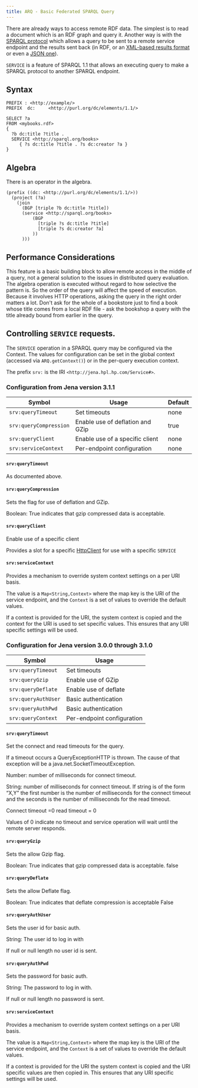 ```yaml
---
title: ARQ - Basic Federated SPARQL Query
---
```


There are already ways to access remote RDF data. The simplest is
to read a document which is an RDF graph and query it. Another way
is with the
[SPARQL protocol](http://www.w3.org/TR/rdf-sparql-protocol/) which
allows a query to be sent to a remote service endpoint and the
results sent back (in RDF, or an
[XML-based results format](http://www.w3.org/TR/rdf-sparql-XMLres/)
or even a [JSON one](http://www.w3.org/TR/rdf-sparql-json-res/)).

`SERVICE` is a feature of SPARQL 1.1 that allows an executing query
to make a SPARQL protocol to another SPARQL endpoint.

## Syntax

    PREFIX : <http://example/>
    PREFIX  dc:     <http://purl.org/dc/elements/1.1/>

    SELECT ?a
    FROM <mybooks.rdf>
    {
      ?b dc:title ?title .
      SERVICE <http://sparql.org/books>
         { ?s dc:title ?title . ?s dc:creator ?a }
    }

## Algebra

There is an operator in the algebra.

    (prefix ((dc: <http://purl.org/dc/elements/1.1/>))
      (project (?a)
        (join
          (BGP [triple ?b dc:title ?title])
          (service <http://sparql.org/books>
              (BGP
                [triple ?s dc:title ?title]
                [triple ?s dc:creator ?a]
              ))
          )))

## Performance Considerations

This feature is a basic building block to allow remote access in
the middle of a query, not a general solution to the issues in
distributed query evaluation. The algebra operation is executed
without regard to how selective the pattern is. So the order of the
query will affect the speed of execution. Because it involves HTTP
operations, asking the query in the right order matters a lot.
Don't ask for the whole of a bookstore just to find a book whose
title comes from a local RDF file - ask the bookshop a query with
the title already bound from earlier in the query.

## Controlling `SERVICE` requests.

The `SERVICE` operation in a SPARQL query may be configured via the Context. The values for configuration can be set in the global context (accessed via 
`ARQ.getContext()`) or in the per-query execution context.

The prefix  `srv:` is the IRI `<http://jena.hpl.hp.com/Service#>`.

### Configuration from Jena version 3.1.1

Symbol | Usage | Default
------ | ----- | -------
`srv:queryTimeout` | Set timeouts | none
`srv:queryCompression` | Enable use of deflation and GZip | true
`srv:queryClient` | Enable use of a specific client | none
`srv:serviceContext` | Per-endpoint configuration | none

#### `srv:queryTimeout`

As documented above.


#### `srv:queryCompression`

Sets the flag for use of deflation and GZip.

Boolean: True indicates that gzip compressed data is acceptable.

#### `srv:queryClient`

Enable use of a specific client

Provides a slot for a specific [HttpClient][1] for use with a specific `SERVICE`

#### `srv:serviceContext`

Provides a mechanism to override system context settings on a per URI basis.

The value is a `Map<String,Context>` where the map key is the URI of the service endpoint, and the `Context` is a set of values to override the default values.

If a context is provided for the URI, the system context is copied and the
context for the URI is used to set specific values.  This ensures that any URI
specific settings will be used.

[1]: https://hc.apache.org/httpcomponents-client-ga/httpclient/apidocs/org/apache/http/client/HttpClient.html

### Configuration for Jena version 3.0.0 through 3.1.0

Symbol | Usage
------ | -----
`srv:queryTimeout` | Set timeouts 
`srv:queryGzip` | Enable use of GZip
`srv:queryDeflate` | Enable use of deflate
`srv:queryAuthUser` | Basic authentication
`srv:queryAuthPwd` |  Basic authentication
`srv:queryContext` | Per-endpoint configuration

#### `srv:queryTimeout`

Set the connect and read timeouts for the query.

If a timeout occurs a QueryExceptionHTTP is thrown.  The cause of that exception will be a java.net.SocketTimeoutException.

Number: number of milliseconds for connect timeout.

String: number of milliseconds for connect timeout.  If string is of the form “X,Y” the first number is the number of milliseconds for the connect timeout and the seconds is the number of milliseconds for the read timeout.

Connect timeout =0
read timeout = 0

Values of 0 indicate no timeout and service operation will wait until the remote server responds.

#### `srv:queryGzip`

Sets the allow Gzip flag.

Boolean: True indicates that gzip compressed data is acceptable.
false

#### `srv:queryDeflate`

Sets the allow Deflate flag.

Boolean: True indicates that deflate compression is acceptable
False

#### `srv:queryAuthUser`

Sets the user id for basic auth.

String: The user id to log in with

If null or null length no user id is sent.

#### `srv:queryAuthPwd`

Sets the password for basic auth.

String: The password to log in with.

If null or null length no password is sent.

#### `srv:serviceContext`
Provides a mechanism to override system context settings on a per URI basis.

The value is a `Map<String,Context>` where the map key is the URI of the service endpoint, and the `Context` is a set of values to override the default values.

If a context is provided for the URI the system context is copied and the URI specific values are then copied in.  This ensures that any URI specific settings will be used.

